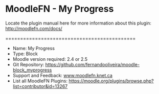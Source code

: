 MoodleFN - My Progress
============================================


Locate the plugin manual here for more information about this plugin: http://moodlefn.com/docs/

============================================

- Name: My Progress
- Type: Block
- Moodle version required: 2.4 or 2.5
- Git Repository: https://github.com/fernandooliveira/moodle-block_myprogress
- Support and Feedback: www.moodlefn.knet.ca 
- List all MoodleFN Plugins: https://moodle.org/plugins/browse.php?list=contributor&id=13267



